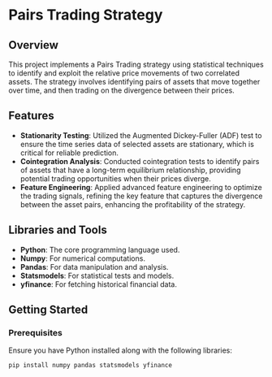 # Pairs Trading Strategy

## Overview

This project implements a Pairs Trading strategy using statistical techniques to identify and exploit the relative price movements of two correlated assets. The strategy involves identifying pairs of assets that move together over time, and then trading on the divergence between their prices.

## Features

- **Stationarity Testing**: Utilized the Augmented Dickey-Fuller (ADF) test to ensure the time series data of selected assets are stationary, which is critical for reliable prediction.
- **Cointegration Analysis**: Conducted cointegration tests to identify pairs of assets that have a long-term equilibrium relationship, providing potential trading opportunities when their prices diverge.
- **Feature Engineering**: Applied advanced feature engineering to optimize the trading signals, refining the key feature that captures the divergence between the asset pairs, enhancing the profitability of the strategy.

## Libraries and Tools

- **Python**: The core programming language used.
- **Numpy**: For numerical computations.
- **Pandas**: For data manipulation and analysis.
- **Statsmodels**: For statistical tests and models.
- **yfinance**: For fetching historical financial data.

## Getting Started

### Prerequisites

Ensure you have Python installed along with the following libraries:

```bash
pip install numpy pandas statsmodels yfinance
